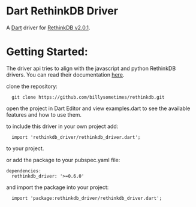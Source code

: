 Dart RethinkDB Driver
=========

A [Dart](http://www.dartlang.org) driver for [RethinkDB v2.0.1](http://www.rethinkdb.com).


Getting Started:
========

The driver api tries to align with the javascript and python RethinkDB drivers. You can read their documentation [here](http://www.rethinkdb.com/api/).

  clone the repository:
  ```
    git clone https://github.com/billysometimes/rethinkdb.git
  ````
  open the project in Dart Editor and view examples.dart to see the available features and how to use them.

  to include this driver in your own project add:
  ```
    import 'rethinkdb_driver/rethinkdb_driver.dart';
  ````
  to your project.
  
  or add the package to your pubspec.yaml file:
  ```
  dependencies:
    rethinkdb_driver: '>=0.6.0'
  ````
  and import the package into your project:
  ```
    import 'package:rethinkdb_driver/rethinkdb_driver.dart'; 
  ````  



